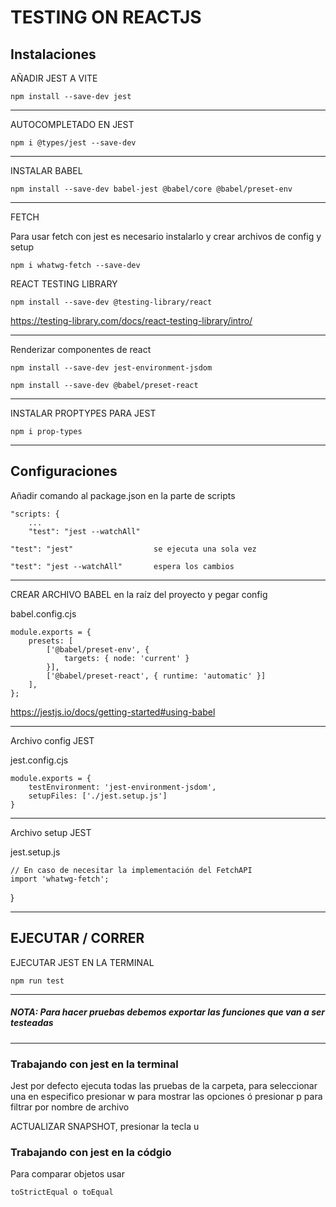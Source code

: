 # TESTING ON REACTJS

## **Instalaciones**

AÑADIR JEST A VITE

    npm install --save-dev jest

---

AUTOCOMPLETADO EN JEST

    npm i @types/jest --save-dev

---

INSTALAR BABEL

    npm install --save-dev babel-jest @babel/core @babel/preset-env

---

FETCH

Para usar fetch con jest es necesario instalarlo y crear archivos de config y setup

    npm i whatwg-fetch --save-dev

REACT TESTING LIBRARY

    npm install --save-dev @testing-library/react

https://testing-library.com/docs/react-testing-library/intro/

---

Renderizar componentes de react

    npm install --save-dev jest-environment-jsdom

    npm install --save-dev @babel/preset-react

---

INSTALAR PROPTYPES PARA JEST

    npm i prop-types

---

## **Configuraciones**

Añadir comando al package.json en la parte de scripts

    "scripts: {
        ...
        "test": "jest --watchAll"

    "test": "jest"                  se ejecuta una sola vez

    "test": "jest --watchAll"       espera los cambios

---

CREAR ARCHIVO BABEL en la raíz del proyecto y pegar config

babel.config.cjs

    module.exports = {
        presets: [
            ['@babel/preset-env', {
                targets: { node: 'current' }
            }],
            ['@babel/preset-react', { runtime: 'automatic' }]
        ],
    };

https://jestjs.io/docs/getting-started#using-babel

---

Archivo config JEST

jest.config.cjs

    module.exports = {
        testEnvironment: 'jest-environment-jsdom',
        setupFiles: ['./jest.setup.js']
    }

---

Archivo setup JEST

jest.setup.js

    // En caso de necesitar la implementación del FetchAPI
    import 'whatwg-fetch';

}

---

## **EJECUTAR / CORRER**

EJECUTAR JEST EN LA TERMINAL

    npm run test

---

##### NOTA: Para hacer pruebas debemos exportar las funciones que van a ser testeadas

---

### **Trabajando con jest en la terminal**

Jest por defecto ejecuta todas las pruebas de la carpeta, para seleccionar una en especifico
presionar w para mostrar las opciones ó presionar p para filtrar por nombre de archivo

ACTUALIZAR SNAPSHOT, presionar la tecla u

### **Trabajando con jest en la códgio**

Para comparar objetos usar

    toStrictEqual o toEqual
